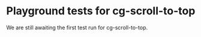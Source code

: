 # Playground tests for cg-scroll-to-top
We are still awaiting the first test run for cg-scroll-to-top.
